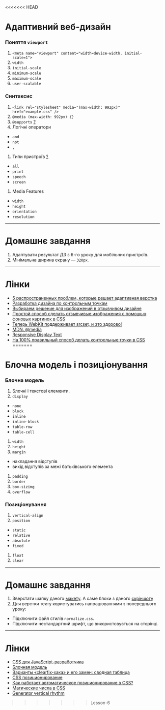 <<<<<<< HEAD
# Адаптивний веб-дизайн
### Поняття `viewport`
1. `<meta name="viewport" content="width=device-width, initial-scale=1">`
1. `width`
1. `initial-scale`
1. `minimum-scale`
1. `maximum-scale`
1. `user-scalable`

### Синтаксис
1. `<link rel="stylesheet" media="(max-width: 992px)" href="example.css" />`
1. `@media (max-width: 992px) {}`
1. `@supports` [?](https://habrahabr.ru/post/178021/)
1. Логічні оператори
  - `and`
  - `not`
  - `,`
1. Типи пристроїв [?](https://webref.ru/css/media)
  - `all`
  - `print`
  - `speech`
  - `screen`
1. Media Features
  - `width`
  - `height`
  - `orientation`
  - `resolution`

---
# Домашнє завдання
1. Адаптувати результат ДЗ з 6-го уроку для мобільних пристроїв.
1. Мінімальна ширина екрану — `320px`.

---
# Лінки
- [5 распространенных проблем, которые решает адаптивная верстка](https://habrahabr.ru/company/yandex/blog/307064/)
- [Разработка дизайна по контрольным точкам](http://frontender.info/designing-for-breakpoints/)
- [Выбираем решение для изображений в отзывчивом дизайне](http://frontender.info/choosing-a-responsive-image-solution/)
- [Простой способ сделать отзывчивые изображения с помощью фоновых картинок в CSS](http://frontender.info/simple-responsive-images-with-css-backgrounds/)
- [Теперь WebKit поддерживает srcset, и это здорово!](http://frontender.info/webkit-implements-srcset-and-why-its-a-good-thing/)
- [MDN. @media](https://developer.mozilla.org/en-US/docs/Web/CSS/@media)
- [Responsive Display Text](https://24ways.org/2016/responsive-display-text/)
- [На 100% правильный способ делать контрольные точки в CSS](http://css-live.ru/articles-css/pravilnye-kontrolnye-tochki-v-css.html)
=======
# Блочна модель і позиціонування 
### Блочна модель
1. Блочні і текстові елементи.
1. `display`
  - `none`
  - `block`
  - `inline`
  - `inline-block`
  - `table-row`
  - `table-cell`
1. `width`
1. `height`
1. `margin`
  - накладання відступів
  - вихід відступів за межі батьківського елемента
1. `padding`
1. `border`
1. `box-sizing`
1. `overflow`

### Позиціонування
1. `vertical-align`
1. `position`
  - `static`
  - `relative`
  - `absolute`
  - `fixed`
1. `float`
1. `clear`

---
# Домашнє завдання
1. Зверстати шапку даного [макету](https://www.dropbox.com/s/oq6apyqrara7b4a/09_contact.psd?dl=0). А саме блоки з даного [скріншоту](http://screencast.com/t/gN7BwG27mdP)
1. Для верстки текту користуватись напрацюваннями з попереднього уроку:
  - Підключити файл стилів `normalize.css`.
  - Підключити нестандартний шрифт, що використовується на сторінці.


---
# Лінки
- [CSS для JavaScript-разработчика](https://learn.javascript.ru/css-for-js)
- [Блочная модель](http://xiper.net/learn/css/box-model/what-is-the-box-model)
- [Варианты «clearfix-хака» и его замен: сводная таблица](http://css-live.ru/articles-css/clearfix-block-formatting-context-methods-cheatsheet.html)
- [CSS позиционирование](http://html5book.ru/css-position/)
- [Как работает автоматическое позиционирование в CSS?](http://frontender.info/how-does-auto-positioning-work-in-css/)
- [Магические числа в CSS](http://frontender.info/magic-numbers-in-css/)
- [Generator vertical rhythm](https://www.gridlover.net/try)
>>>>>>> Lesson-6
